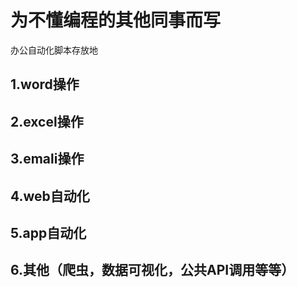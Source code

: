 # 为不懂编程的其他同事而写

办公自动化脚本存放地

## 1.word操作





## 2.excel操作





## 3.emali操作







## 4.web自动化









## 5.app自动化









## 6.其他（爬虫，数据可视化，公共API调用等等）
